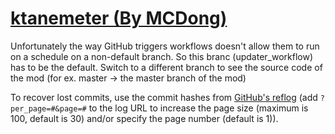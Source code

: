 # [ktanemeter (By MCDong)](https://github.com/MCDong/ktanemeter)

Unfortunately the way GitHub triggers workflows doesn't allow them to run on a schedule on a non-default branch. So this branc (updater_workflow) has to be the default. Switch to a different branch to see the source code of the mod (for ex. master -> the master branch of the mod)

To recover lost commits, use the commit hashes from [GitHub's reflog](https://api.github.com/repos/KtaneModules/ktanemeter-MCDong/events) (add `?per_page=#&page=#` to the log URL to increase the page size (maximum is 100, default is 30) and/or specify the page number (default is 1)).
